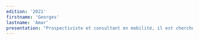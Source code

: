 ```yaml
---
edition: '2021'
firstname: 'Georges'
lastname: 'Amar'
presentation: "Prospectiviste et consultant en mobilité, il est chercheur associé de la chaire Théorie et Méthodes de la Conception innovante de l'Ecole des Mines ParisTech. Il fut directeur de l’unité « prospective et conception innovante » de la RATP. Il a notamment publié Aimer le futur (2013) et Homo Mobilis (2016)." 
---
```

